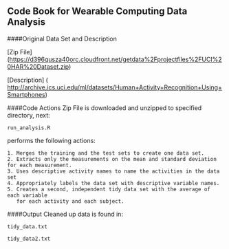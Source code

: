## Code Book for Wearable Computing Data Analysis

####Original Data Set and Description


[Zip File] (https://d396qusza40orc.cloudfront.net/getdata%2Fprojectfiles%2FUCI%20HAR%20Dataset.zip)

[Description] ( http://archive.ics.uci.edu/ml/datasets/Human+Activity+Recognition+Using+Smartphones)


####Code Actions
Zip File is downloaded and unzipped to specified directory, next:

```
run_analysis.R
``` 
performs the following actions:

  
    1. Merges the training and the test sets to create one data set.
    2. Extracts only the measurements on the mean and standard deviation for each measurement. 
    3. Uses descriptive activity names to name the activities in the data set
    4. Appropriately labels the data set with descriptive variable names. 
    5. Creates a second, independent tidy data set with the average of each variable
       for each activity and each subject. 


####Output
Cleaned up data is found in:

```
tidy_data.txt
```

```
tidy_data2.txt
```

